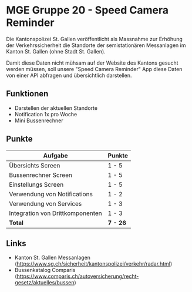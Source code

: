 # MGE Gruppe 20 - Speed Camera Reminder
Die Kantonspolizei St. Gallen veröffentlicht als Massnahme zur Erhöhung der Verkehrssicherheit die Standorte der semistationären Messanlagen im Kanton St. Gallen (ohne Stadt St. Gallen).

Damit diese Daten nicht mühsam auf der Website des Kantons gesucht werden müssen, soll unsere "Speed Camera Reminder" App diese Daten von einer API abfragen und übersichtlich darstellen.

## Funktionen
- Darstellen der aktuellen Standorte
- Notification 1x pro Woche
- Mini Bussenrechner

## Punkte
| Aufgabe              		   	   | Punkte |
|----------------------------------|--------|
| Übersichts Screen    		       | 1 - 5  |
| Bussenrechner Screen			   | 1 - 5  |
| Einstellungs Screen  		       | 1 - 5  |
| Verwendung von Notifications 	   | 1 - 2  |
| Verwendung von Services 		   | 1 - 3  |
| Integration von Drittkomponenten | 1 - 3  |
| **Total**						   | **7 - 26** |

## Links
- Kanton St. Gallen Messanlagen (https://www.sg.ch/sicherheit/kantonspolizei/verkehr/radar.html)
- Bussenkatalog Comparis (https://www.comparis.ch/autoversicherung/recht-gesetz/aktuelles/bussen)

